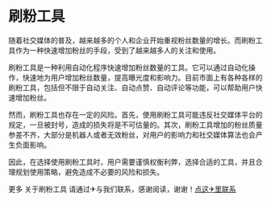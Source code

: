 # 刷粉工具

随着社交媒体的普及，越来越多的个人和企业开始重视粉丝数量的增长。而刷粉工具作为一种快速增加粉丝的手段，受到了越来越多人的关注和使用。

刷粉工具是一种利用自动化程序快速增加粉丝数量的工具。它可以通过自动化操作，快速地为用户增加粉丝数量，提高曝光度和影响力。目前市面上有各种各样的刷粉工具，包括但不限于自动关注、自动点赞、自动评论等功能，可以帮助用户快速增加粉丝。

然而，刷粉工具也存在一定的风险。首先，使用刷粉工具可能违反社交媒体平台的规定，一旦被封号，造成的损失将是不可估量的。其次，刷粉工具增加的粉丝质量参差不齐，大部分是机器人或者无效粉丝，对用户的影响力和社交媒体算法也会产生负面影响。

因此，在选择使用刷粉工具时，用户需要谨慎权衡利弊，选择合适的工具，并且合理规划使用策略，避免造成不必要的风险和损失。

更多 关于刷粉工具 请通过✈与我们联系，感谢阅读，谢谢！[点这✈里联系](https://www.k02.cc)
